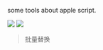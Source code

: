 some tools about apple script.



[![](https://img.shields.io/badge/version-v0.1.0-green?style=for-the-badge)]()
[![](https://img.shields.io/badge/download-click-blue?style=for-the-badge)](https://github.com/alanhe421/alfred-workflows/raw/master/apple-script/AppleScript%20Tools.alfredworkflow)




<!-- more -->
> 批量替换
